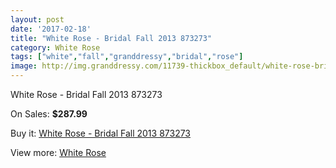```yaml
---
layout: post
date: '2017-02-18'
title: "White Rose - Bridal Fall 2013 873273"
category: White Rose
tags: ["white","fall","granddressy","bridal","rose"]
image: http://img.granddressy.com/11739-thickbox_default/white-rose-bridal-fall-2013-873273.jpg
---
```

White Rose - Bridal Fall 2013 873273

On Sales: **$287.99**
<a href="https://www.granddressy.com/en/white-rose/10834-white-rose-bridal-fall-2013-873273.html"><amp-img layout="responsive" width="600" height="600" src="//img.granddressy.com/11739-thickbox_default/white-rose-bridal-fall-2013-873273.jpg" alt="White Rose - Bridal Fall 2013 873273 0" /></a>

Buy it: [White Rose - Bridal Fall 2013 873273](https://www.granddressy.com/en/white-rose/10834-white-rose-bridal-fall-2013-873273.html "White Rose - Bridal Fall 2013 873273")

View more: [White Rose](https://www.granddressy.com/en/298-white-rose "White Rose")